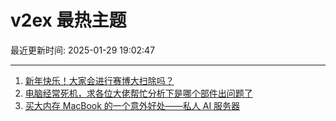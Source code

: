 # v2ex 最热主题

最近更新时间: 2025-01-29 19:02:47

--- 
1. [新年快乐！大家会进行赛博大扫除吗？](https://www.v2ex.com/t/1108248) 
2. [电脑经常死机，求各位大佬帮忙分析下是哪个部件出问题了](https://www.v2ex.com/t/1108240) 
3. [买大内存 MacBook 的一个意外好处——私人 AI 服务器](https://www.v2ex.com/t/1108245) 
